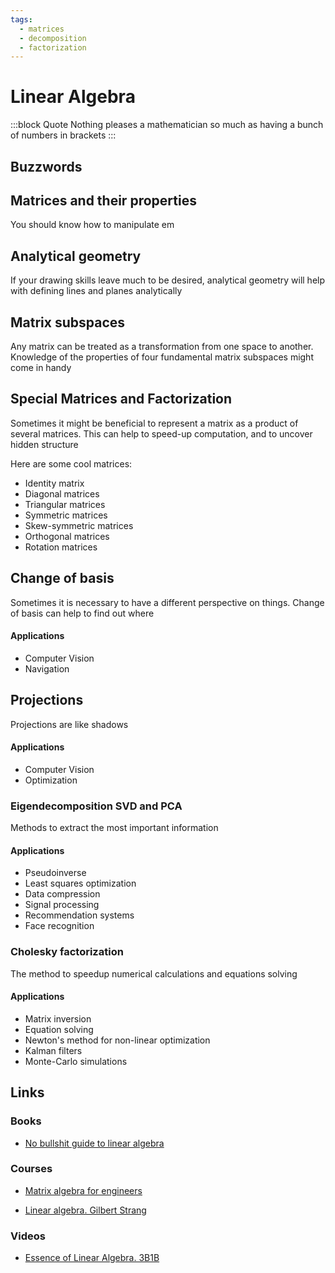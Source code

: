 ```yaml
---
tags:
  - matrices
  - decomposition
  - factorization
---
```


# Linear Algebra

:::block Quote
Nothing pleases a mathematician so much as having a bunch of numbers in brackets
:::

## Buzzwords

<Buzzword text="Dot product"/>
<Buzzword text="Cross product"/>
<Buzzword text="Subspace"/>
<Buzzword text="Linear independence"/>
<Buzzword text="Nullspace"/>
<Buzzword text="Column space"/>
<Buzzword text="SVD"/>
<Buzzword text="PCA"/>
<Buzzword text="Gram-Schmidt"/>
<Buzzword text="RREF"/>

## Matrices and their properties

You should know how to manipulate em

## Analytical geometry

If your drawing skills leave much to be desired, analytical geometry will help with defining lines and planes analytically

## Matrix subspaces

Any matrix can be treated as a transformation from one space to another. Knowledge of the properties of four fundamental matrix subspaces might come in handy

## Special Matrices and Factorization

Sometimes it might be beneficial to represent a matrix as a product of several matrices. This can help to speed-up computation, and to uncover hidden structure

Here are some cool matrices:

- Identity matrix
- Diagonal matrices
- Triangular matrices
- Symmetric matrices
- Skew-symmetric matrices
- Orthogonal matrices
- Rotation matrices

## Change of basis

Sometimes it is necessary to have a different perspective on things.
Change of basis can help to find out where

#### Applications

- Computer Vision
- Navigation

## Projections

Projections are like shadows

#### Applications

- Computer Vision
- Optimization

### Eigendecomposition SVD and PCA

Methods to extract the most important information

#### Applications

- Pseudoinverse
- Least squares optimization
- Data compression
- Signal processing
- Recommendation systems
- Face recognition

### Cholesky factorization

The method to speedup numerical calculations and equations solving

#### Applications

- Matrix inversion
- Equation solving
- Newton's method for non-linear optimization
- Kalman filters
- Monte-Carlo simulations


## Links

### Books

- [No bullshit guide to linear algebra](https://www.goodreads.com/book/show/34760208-no-bullshit-guide-to-linear-algebra)

### Courses

- [Matrix algebra for engineers](https://www.coursera.org/learn/matrix-algebra-engineers)

- [Linear algebra. Gilbert Strang](https://ocw.mit.edu/courses/mathematics/18-06-linear-algebra-spring-2010/video-lectures/)

### Videos

- [Essence of Linear Algebra. 3B1B](https://www.youtube.com/playlist?list=PLZHQObOWTQDPD3MizzM2xVFitgF8hE_ab)



